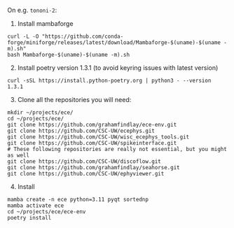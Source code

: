 On e.g. `tononi-2`:

1. Install mambaforge
```
curl -L -O "https://github.com/conda-forge/miniforge/releases/latest/download/Mambaforge-$(uname)-$(uname -m).sh"
bash Mambaforge-$(uname)-$(uname -m).sh
```
2. Install poetry version 1.3.1 (to avoid keyring issues with latest version)
```
curl -sSL https://install.python-poetry.org | python3 - --version 1.3.1
```
3. Clone all the repositories you will need:
```
mkdir ~/projects/ece/
cd ~/projects/ece/
git clone https://github.com/grahamfindlay/ece-env.git
git clone https://github.com/CSC-UW/ecephys.git
git clone https://github.com/CSC-UW/wisc_ecephys_tools.git
git clone https://github.com/CSC-UW/spikeinterface.git
# These following repositories are really not essential, but you might as well
git clone https://github.com/CSC-UW/discoflow.git
git clone https://github.com/grahamfindlay/seahorse.git
git clone https://github.com/CSC-UW/ephyviewer.git
```
4. Install
```
mamba create -n ece python=3.11 pyqt sortednp
mamba activate ece
cd ~/projects/ece/ece-env
poetry install
```